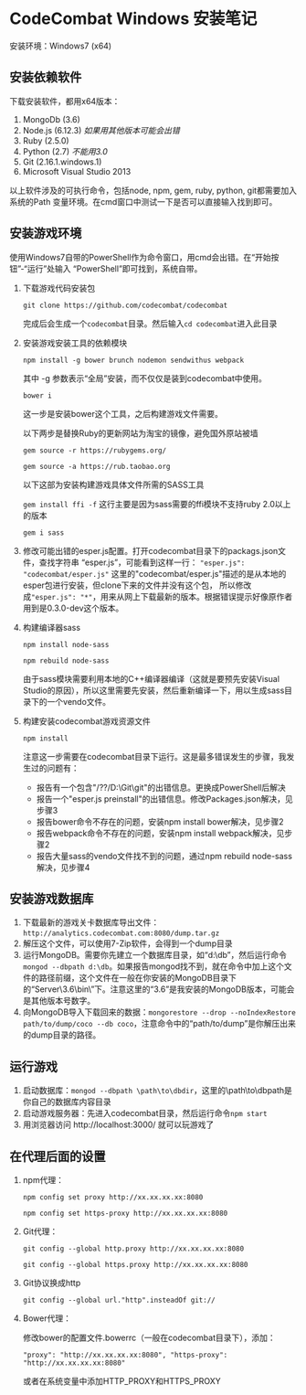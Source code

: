 # CodeCombat Windows 安装笔记

安装环境：Windows7 (x64)

## 安装依赖软件

下载安装软件，都用x64版本：
1. MongoDb (3.6)
2. Node.js (6.12.3) _如果用其他版本可能会出错_
3. Ruby (2.5.0)
4. Python (2.7) _不能用3.0_
5. Git (2.16.1.windows.1)
6. Microsoft Visual Studio 2013

以上软件涉及的可执行命令，包括node, npm, gem, ruby, python, git都需要加入系统的Path
变量环境。在cmd窗口中测试一下是否可以直接输入找到即可。


## 安装游戏环境

使用Windows7自带的PowerShell作为命令窗口，用cmd会出错。在“开始按钮”-“运行”处输入
“PowerShell”即可找到，系统自带。

1. 下载游戏代码安装包

    `git clone https://github.com/codecombat/codecombat`

    完成后会生成一个`codecombat`目录。然后输入`cd codecombat`进入此目录

2. 安装游戏安装工具的依赖模块

    `npm install -g bower brunch nodemon sendwithus webpack`

    其中 -g 参数表示“全局”安装，而不仅仅是装到codecombat中使用。

    `bower i`

    这一步是安装bower这个工具，之后构建游戏文件需要。

    以下两步是替换Ruby的更新网站为淘宝的镜像，避免国外原站被墙

    `gem source -r https://rubygems.org/`

    `gem source -a https://rub.taobao.org`

    以下这部为安装构建游戏具体文件所需的SASS工具

    `gem install ffi -f` 这行主要是因为sass需要的ffi模块不支持ruby 2.0以上的版本

    `gem i sass`

3. 修改可能出错的esper.js配置。打开codecombat目录下的packags.json文件，查找字符串
“esper.js”，可能看到这样一行：
    `"esper.js": "codecombat/esper.js"`
    这里的"codecombat/esper.js"描述的是从本地的esper包进行安装，但clone下来的文件并没有这个包，
    所以修改成`"esper.js": "*"`，用来从网上下载最新的版本。根据错误提示好像原作者用到是0.3.0-dev这个版本。

4. 构建编译器sass

    `npm install node-sass`

    `npm rebuild node-sass`

    由于sass模块需要利用本地的C++编译器编译（这就是要预先安装Visual Studio的原因），所以这里需要先安装，然后重新编译一下，用以生成sass目录下的一个vendo文件。

5. 构建安装codecombat游戏资源文件

    `npm install`

    注意这一步需要在codecombat目录下运行。这是最多错误发生的步骤，我发生过的问题有：
     - 报告有一个包含"/??/D:\Git\git"的出错信息。更换成PowerShell后解决
     - 报告一个"esper.js preinstall"的出错信息。修改Packages.json解决，见步骤3
     - 报告bower命令不存在的问题，安装npm install bower解决，见步骤2
     - 报告webpack命令不存在的问题，安装npm install webpack解决，见步骤2
     - 报告大量sass的vendo文件找不到的问题，通过npm rebuild node-sass解决，见步骤4

## 安装游戏数据库

1. 下载最新的游戏关卡数据库导出文件：`http://analytics.codecombat.com:8080/dump.tar.gz`
2. 解压这个文件，可以使用7-Zip软件，会得到一个dump目录
3. 运行MongoDB。需要你先建立一个数据库目录，如“d:\db”，然后运行命令`mongod --dbpath d:\db`。如果报告mongod找不到，就在命令中加上这个文件的路径前缀，这个文件在一般在你安装的MongoDB目录下的“Server\3.6\bin\”下。注意这里的“3.6”是我安装的MongoDB版本，可能会是其他版本号数字。
4. 向MongoDB导入下载回来的数据：`mongorestore --drop --noIndexRestore path/to/dump/coco --db coco`，注意命令中的“path/to/dump”是你解压出来的dump目录的路径。

## 运行游戏

1. 启动数据库：`mongod --dbpath \path\to\dbdir`，这里的\path\to\dbpath是你自己的数据库内容目录
2. 启动游戏服务器：先进入codecombat目录，然后运行命令`npm start`
3. 用浏览器访问 http://localhost:3000/ 就可以玩游戏了


## 在代理后面的设置

1. npm代理：

     `npm config set proxy http://xx.xx.xx.xx:8080`

     `npm config set https-proxy http://xx.xx.xx.xx:8080`

2. Git代理：

    `git config --global http.proxy http://xx.xx.xx.xx:8080`

    `git config --global https.proxy http://xx.xx.xx.xx:8080`

3. Git协议换成http

    `git config --global url."http".insteadOf git://`

4. Bower代理：

    修改bower的配置文件.bowerrc（一般在codecombat目录下），添加：

    `"proxy": "http://xx.xx.xx.xx:8080",
     "https-proxy": "http://xx.xx.xx.xx:8080"`

     或者在系统变量中添加HTTP_PROXY和HTTPS_PROXY